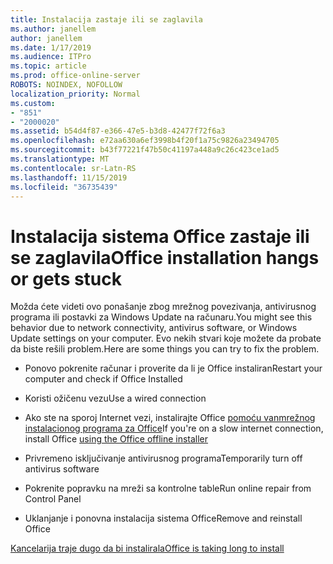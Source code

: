 ```yaml
---
title: Instalacija zastaje ili se zaglavila
ms.author: janellem
author: janellem
ms.date: 1/17/2019
ms.audience: ITPro
ms.topic: article
ms.prod: office-online-server
ROBOTS: NOINDEX, NOFOLLOW
localization_priority: Normal
ms.custom:
- "851"
- "2000020"
ms.assetid: b54d4f87-e366-47e5-b3d8-42477f72f6a3
ms.openlocfilehash: e72aa630a6ef3998b4f20f1a75c9826a23494705
ms.sourcegitcommit: b43f77221f47b50c41197a448a9c26c423ce1ad5
ms.translationtype: MT
ms.contentlocale: sr-Latn-RS
ms.lasthandoff: 11/15/2019
ms.locfileid: "36735439"
---
```

# <a name="office-installation-hangs-or-gets-stuck"></a><span data-ttu-id="c1aec-102">Instalacija sistema Office zastaje ili se zaglavila</span><span class="sxs-lookup"><span data-stu-id="c1aec-102">Office installation hangs or gets stuck</span></span>

<span data-ttu-id="c1aec-103">Možda ćete videti ovo ponašanje zbog mrežnog povezivanja, antivirusnog programa ili postavki za Windows Update na računaru.</span><span class="sxs-lookup"><span data-stu-id="c1aec-103">You might see this behavior due to network connectivity, antivirus software, or Windows Update settings on your computer.</span></span> <span data-ttu-id="c1aec-104">Evo nekih stvari koje možete da probate da biste rešili problem.</span><span class="sxs-lookup"><span data-stu-id="c1aec-104">Here are some things you can try to fix the problem.</span></span>
  
- <span data-ttu-id="c1aec-105">Ponovo pokrenite računar i proverite da li je Office instaliran</span><span class="sxs-lookup"><span data-stu-id="c1aec-105">Restart your computer and check if Office Installed</span></span>

- <span data-ttu-id="c1aec-106">Koristi ožičenu vezu</span><span class="sxs-lookup"><span data-stu-id="c1aec-106">Use a wired connection</span></span>

- <span data-ttu-id="c1aec-107">Ako ste na sporoj Internet vezi, instalirajte Office [pomoću vanmrežnog instalacionog programa za Office](https://support.office.com/article/f0a85fe7-118f-41cb-a791-d59cef96ad1c?wt.mc_id=Alchemy_ClientDIA)</span><span class="sxs-lookup"><span data-stu-id="c1aec-107">If you're on a slow internet connection, install Office [using the Office offline installer](https://support.office.com/article/f0a85fe7-118f-41cb-a791-d59cef96ad1c?wt.mc_id=Alchemy_ClientDIA)</span></span>

- <span data-ttu-id="c1aec-108">Privremeno isključivanje antivirusnog programa</span><span class="sxs-lookup"><span data-stu-id="c1aec-108">Temporarily turn off antivirus software</span></span>

- <span data-ttu-id="c1aec-109">Pokrenite popravku na mreži sa kontrolne table</span><span class="sxs-lookup"><span data-stu-id="c1aec-109">Run online repair from Control Panel</span></span>

- <span data-ttu-id="c1aec-110">Uklanjanje i ponovna instalacija sistema Office</span><span class="sxs-lookup"><span data-stu-id="c1aec-110">Remove and reinstall Office</span></span>

[<span data-ttu-id="c1aec-111">Kancelarija traje dugo da bi instalirala</span><span class="sxs-lookup"><span data-stu-id="c1aec-111">Office is taking long to install</span></span>](https://support.office.com/article/0f09f357-3fef-42a6-b8aa-cef4c6c44bdf?wt.mc_id=Alchemy_ClientDIA)
  